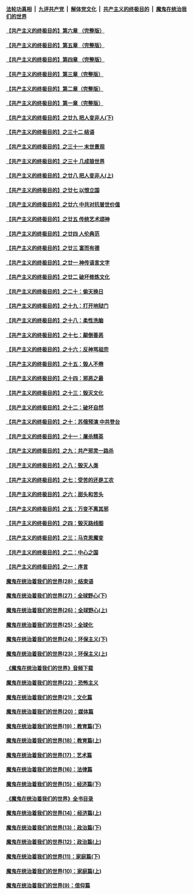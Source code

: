 ####  [法轮功真相](../../../../basic/blob/master/README.md?t=07070731) &nbsp;|&nbsp; [九评共产党](../../../../9ping.md/blob/master/README.md?t=07070731) &nbsp;|&nbsp; [解体党文化](../../../../jtdwh.md/blob/master/README.md?t=07070731)  &nbsp;|&nbsp; [共产主义的终极目的](../../../../gczydzjmd.md/blob/master/README.md?t=07070731) &nbsp;|&nbsp; [魔鬼在统治我们的世界](../../../../mgztzwmdsj.md/blob/master/README.md?t=07070731) 

#### [【共产主义的终极目的】第六章 （完整版）](../pages/nsc422/n11428913.md?t=07070731) 

#### [【共产主义的终极目的】第五章 （完整版）](../pages/nsc422/n11428912.md?t=07070731) 

#### [【共产主义的终极目的】第四章 （完整版）](../pages/nsc422/n11428907.md?t=07070731) 

#### [【共产主义的终极目的】第三章（完整版）](../pages/nsc422/n11428848.md?t=07070731) 

#### [【共产主义的终极目的】第二章（完整版）](../pages/nsc422/n11428831.md?t=07070731) 

#### [【共产主义的终极目的】第一章（完整版）](../pages/nsc422/n11417651.md?t=07070731) 

#### [【共产主义的终极目的】之廿九 把人变非人(下)](../pages/nsc422/n11344140.md?t=07070731) 

#### [【共产主义的终极目的】之三十二 结语](../pages/nsc422/n11360535.md?t=07070731) 

#### [【共产主义的终极目的】之三十一 末世景观](../pages/nsc422/n11351129.md?t=07070731) 

#### [【共产主义的终极目的】之三十 几成狼世界](../pages/nsc422/n11348280.md?t=07070731) 

#### [【共产主义的终极目的】之廿八 把人变非人(上)](../pages/nsc422/n11340492.md?t=07070731) 

#### [【共产主义的终极目的】之廿七 以恨立国](../pages/nsc422/n11336944.md?t=07070731) 

#### [【共产主义的终极目的】之廿六 中共对抗普世价值](../pages/nsc422/n11324785.md?t=07070731) 

#### [【共产主义的终极目的】之廿五 传统艺术颂神](../pages/nsc422/n11296396.md?t=07070731) 

#### [【共产主义的终极目的】之廿四 人伦典范](../pages/nsc422/n11296397.md?t=07070731) 

#### [【共产主义的终极目的】之廿三 富而有德](../pages/nsc422/n11283598.md?t=07070731) 

#### [【共产主义的终极目的】之廿一 神传语言文字](../pages/nsc422/n11263265.md?t=07070731) 

#### [【共产主义的终极目的】之廿二 破坏修炼文化](../pages/nsc422/n11245728.md?t=07070731) 

#### [【共产主义的终极目的】之二十：偷天换日](../pages/nsc422/n11238846.md?t=07070731) 

#### [【共产主义的终极目的】之十九：打开地狱门](../pages/nsc422/n11206376.md?t=07070731) 

#### [【共产主义的终极目的】之十八：柔性洗脑](../pages/nsc422/n11199994.md?t=07070731) 

#### [【共产主义的终极目的】之十七：颠倒善恶](../pages/nsc422/n11179782.md?t=07070731) 

#### [【共产主义的终极目的】之十六：反神骂祖宗](../pages/nsc422/n11166798.md?t=07070731) 

#### [【共产主义的终极目的】之十五：毁人不倦](../pages/nsc422/n11166792.md?t=07070731) 

#### [【共产主义的终极目的】之十四：邪恶之最](../pages/nsc422/n11150249.md?t=07070731) 

#### [【共产主义的终极目的】之十三：毁灭文化](../pages/nsc422/n11135227.md?t=07070731) 

#### [【共产主义的终极目的】之十二：破坏自然](../pages/nsc422/n11135214.md?t=07070731) 

#### [【共产主义的终极目的】之十：苏俄预演 中共登台](../pages/nsc422/n11118424.md?t=07070731) 

#### [【共产主义的终极目的】之十一：屠杀精英](../pages/nsc422/n11118442.md?t=07070731) 

#### [【共产主义的终极目的】之九：共产邪灵一路杀](../pages/nsc422/n11114139.md?t=07070731) 

#### [【共产主义的终极目的】之八：毁灭人类](../pages/nsc422/n11108503.md?t=07070731) 

#### [【共产主义的终极目的】之七：受苦的还是工农](../pages/nsc422/n11101809.md?t=07070731) 

#### [【共产主义的终极目的】之六：甜头和苦头](../pages/nsc422/n11096971.md?t=07070731) 

#### [【共产主义的终极目的】之五：万变不离其邪](../pages/nsc422/n11091285.md?t=07070731) 

#### [【共产主义的终极目的】之四：毁灭路线图](../pages/nsc422/n11086284.md?t=07070731) 

#### [【共产主义的终极目的】之三：马克思魔变](../pages/nsc422/n11061941.md?t=07070731) 

#### [【共产主义的终极目的】之二：中心之国](../pages/nsc422/n11047728.md?t=07070731) 

#### [【共产主义的终极目的】之一：序言](../pages/nsc422/n11086077.md?t=07070731) 

#### [魔鬼在统治着我们的世界(28)：结束语](../pages/nsc422/n10936246.md?t=07070731) 

#### [魔鬼在统治着我们的世界(27)：全球野心(下)](../pages/nsc422/n10928319.md?t=07070731) 

#### [魔鬼在统治着我们的世界(26)：全球野心(上)](../pages/nsc422/n10900318.md?t=07070731) 

#### [魔鬼在统治着我们的世界(25)：全球化](../pages/nsc422/n10788205.md?t=07070731) 

#### [魔鬼在统治着我们的世界(24)：环保主义(下)](../pages/nsc422/n10695307.md?t=07070731) 

#### [魔鬼在统治着我们的世界(23)：环保主义(上)](../pages/nsc422/n10688613.md?t=07070731) 

#### [《魔鬼在统治着我们的世界》音频下载](../pages/nsc422/n10635553.md?t=07070731) 

#### [魔鬼在统治着我们的世界(22)：恐怖主义](../pages/nsc422/n10614727.md?t=07070731) 

#### [魔鬼在统治着我们的世界(21)：文化篇](../pages/nsc422/n10597706.md?t=07070731) 

#### [魔鬼在统治着我们的世界(20)：媒体篇](../pages/nsc422/n10586579.md?t=07070731) 

#### [魔鬼在统治着我们的世界(19)：教育篇(下)](../pages/nsc422/n10564808.md?t=07070731) 

#### [魔鬼在统治着我们的世界(18)：教育篇(上)](../pages/nsc422/n10526970.md?t=07070731) 

#### [魔鬼在统治着我们的世界(17)：艺术篇](../pages/nsc422/n10499093.md?t=07070731) 

#### [魔鬼在统治着我们的世界(16)：法律篇](../pages/nsc422/n10485969.md?t=07070731) 

#### [魔鬼在统治着我们的世界(15)：经济篇(下)](../pages/nsc422/n10469975.md?t=07070731) 

#### [《魔鬼在统治着我们的世界》全书目录](../pages/nsc422/n10464261.md?t=07070731) 

#### [魔鬼在统治着我们的世界(14)：经济篇(上)](../pages/nsc422/n10457370.md?t=07070731) 

#### [魔鬼在统治着我们的世界(13)：政治篇(下)](../pages/nsc422/n10448270.md?t=07070731) 

#### [魔鬼在统治着我们的世界(12)：政治篇(上)](../pages/nsc422/n10444576.md?t=07070731) 

#### [魔鬼在统治着我们的世界(11)：家庭篇(下)](../pages/nsc422/n10440961.md?t=07070731) 

#### [魔鬼在统治着我们的世界(10)：家庭篇(上)](../pages/nsc422/n10435448.md?t=07070731) 

#### [魔鬼在统治着我们的世界(9)：信仰篇](../pages/nsc422/n10432159.md?t=07070731) 

